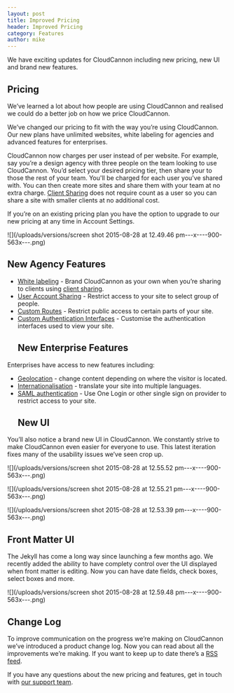 ```yaml
---
layout: post
title: Improved Pricing
header: Improved Pricing
category: Features
author: mike
---
```


We have exciting updates for CloudCannon including new pricing, new UI and brand new features.
## Pricing

We’ve learned a lot about how people are using CloudCannon and realised we could do a better job on how we price CloudCannon.

We’ve changed our pricing to fit with the way you’re using CloudCannon. Our new plans have unlimited websites, white labeling for agencies and advanced features for enterprises.<!-- Pricing Plans -->

CloudCannon now charges per user instead of per website. For example, say you’re a design agency with three people on the team looking to use CloudCannon. You’d select your desired pricing tier, then share your to those the rest of your team. You'll be charged for each user you've shared with. You can then create more sites and share them with your team at no extra charge. [Client Sharing](http://docs.cloudcannon.com/sharing/client-sharing/) does not require count as a user so you can share a site with smaller clients at no additional cost.

If you’re on an existing pricing plan you have the option to upgrade to our new pricing at any time in Account Settings.

![](/uploads/versions/screen shot 2015-08-28 at 12.49.46 pm---x----900-563x---.png)<!--Screenshot -->
## New Agency Features

* [White labeling](h) - Brand CloudCannon as your own when you’re sharing to clients using [client sharing](http://docs.cloudcannon.com/sharing/client-sharing/).
* [User Account Sharing](http://docs.cloudcannon.com/authentication/user-accounts/) - Restrict access to your site to select group of people.
* [Custom Routes](http://docs.cloudcannon.com/authentication/custom-routes/) - Restrict public access to certain parts of your site.
* [Custom Authentication Interfaces](http://docs.cloudcannon.com/authentication/custom-interfaces/) - Customise the authentication interfaces used to view your site.<!-- Screenshot -->
  ## New Enterprise Features


Enterprises have access to new features including:

* [Geolocation](http://docs.cloudcannon.com/i18n/geolocation/) - change content depending on where the visitor is located.
* [Internationalisation](http://docs.cloudcannon.com/i18n/internationalisation/) - translate your site into multiple languages.
* [SAML authentication](http://docs.cloudcannon.com/authentication/saml/) - Use One Login or other single sign on provider to restrict access to your site.<!-- Screenshot -->
  ## New UI


You’ll also notice a brand new UI in CloudCannon. We constantly strive to make CloudCannon even easier for everyone to use. This latest iteration fixes many of the usability issues we’ve seen crop up.<!-- Screenshot --><!-- Screenshot -->

![](/uploads/versions/screen shot 2015-08-28 at 12.55.52 pm---x----900-563x---.png)

![](/uploads/versions/screen shot 2015-08-28 at 12.55.21 pm---x----900-563x---.png)

![](/uploads/versions/screen shot 2015-08-28 at 12.53.39 pm---x----900-563x---.png)
## Front Matter UI

The Jekyll has come a long way since launching a few months ago. We recently added the ability to have complety control over the UI displayed when front matter is editing. Now you can have date fields, check boxes, select boxes and more.

![](/uploads/versions/screen shot 2015-08-28 at 12.59.48 pm---x----900-563x---.png)
## Change Log

To improve communication on the progress we’re making on CloudCannon we’ve introduced a product change log. Now you can read about all the improvements we’re making. If you want to keep up to date there’s a [RSS feed](http://docs.cloudcannon.com/rss/).

If you have any questions about the new pricing and features, get in touch with [our support team](http://docs.cloudcannon.com/contact/).